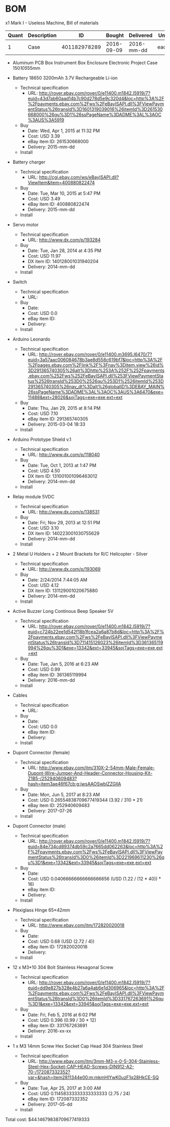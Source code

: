 # BOM
x1 Mark I - Useless Machine, Bill of materials

| Quant | Description        | ID             | Bought     | Delivered  | Unit | Charge | Taxes |   Cost |
|-------|--------------------|----------------|------------|------------|------|--------|-------|--------|
|     1 | Case               |   401182978289 | 2016-09-09 | 2016-mm-dd | each |   3.99 |  0.24 |   4.23 |


- Aluminum PCB Box Instrument Box Enclosure Electronic Project Case 150*105*55mm


- Battery 18650 3200mAh 3.7V Rechargeable Li-ion
  - Technical specification
    - URL: http://rover.ebay.com/rover/0/e11400.m1842.l5919/7?euid=43d7ab60aad14b7c90d278d5e9c320d4&loc=http%3A%2F%2Fpayments.ebay.com%2Fws%2FeBayISAPI.dll%3FViewPaymentStatus%26transId%3D1601319039016%26itemId%3D261530668000%26qu%3D1%26ssPageName%3DADME%3AL%3AOC%3AUS%3A5919
  - Buy
    - Date: Wed, Apr 1, 2015 at 11:32 PM
    - Cost: USD 3.39
    - eBay item ID: 261530668000
    - Delivery: 2015-mm-dd
  - Install
- Battery charger
  - Technical specification
    - URL: http://cgi.ebay.com/ws/eBayISAPI.dll?ViewItem&item=400880822474
  - Buy
    - Date: Tue, Mar 10, 2015 at 5:47 PM
    - Cost: USD 3.49
    - eBay item ID: 400880822474
    - Delivery: 2015-mm-dd
  - Install
- Servo motor
  - Technical specification
    - URL: http://www.dx.com/p/193284
  - Buy
    - Date: Tue, Jan 28, 2014 at 4:35 PM
    - Cost: USD 11.97
    - DX item ID: 140128001031940204
    - Delivery: 2014-mm-dd
  - Install
- Switch
  + Technical specification
    + URL: 
  + Buy
    + Date: 
    + Cost: USD 0.0
    + eBay item ID: 
    + Delivery: 
  - Install
- Arduino Leonardo
  - Technical specification
    - URL: http://rover.ebay.com/rover/0/e11400.m3695.l6470/7?euid=3a57aac006084678b3ae8d558c619bf7&loc=http%3A%2F%2Fpages.ebay.com%2Flink%2F%3Fnav%3Ditem.view%26id%3D291365740305%26alt%3Dhttp%253A%252F%252Fpayments.ebay.com%252Fws%252FeBayISAPI.dll%253FViewPaymentStatus%2526transId%253D0%2526qu%253D1%2526itemId%253D291365740305%26nav_dt%3Dalt%26globalID%3DEBAY_MAIN%26ssPageName%3DADME%3AL%3AOC%3AUS%3A6470&exe=11488&ext=28026&sojTags=exe=exe,ext=ext
  - Buy
    - Date: Thu, Jan 29, 2015 at 8:14 PM
    - Cost: USD 7.10
    - eBay item ID: 291365740305
    - Delivery: 2015-03-04 18:33
  - Install
- Arduino Prototype Shield v.1
  - Technical specification
    - URL: http://www.dx.com/p/118040
  - Buy
    - Date: Tue, Oct 1, 2013 at 1:47 PM
    - Cost: USD 4.50
    - DX item ID: 131001001096463012
    - Delivery: 2014-mm-dd
  - Install
- Relay module 5VDC
  - Technical specification
    - URL: http://www.dx.com/p/138531
  - Buy
    - Date: Fri, Nov 29, 2013 at 12:51 PM
    - Cost: USD 3.10
    - DX item ID: 140223001030755629
    - Delivery: 2014-mm-dd
  - Install
- 2 Metal U Holders + 2 Mount Brackets for R/C Helicopter - Silver
  - Technical specification
    - URL: http://www.dx.com/p/193069
  - Buy
    - Date: 2/24/2014 7:44:05 AM
    - Cost: USD 4.12
    - DX item ID: 131129001020675880
    - Delivery: 2014-mm-dd
  - Install
- Active Buzzer Long Continous Beep Speaker 5V
  - Technical specification
    - URL: http://rover.ebay.com/rover/0/e11400.m1842.l5919/7?euid=c724b22ee1d542f18b1fcea2a6a87b8d&loc=http%3A%2F%2Fpayments.ebay.com%2Fws%2FeBayISAPI.dll%3FViewPaymentStatus%26transId%3D711415126023%26itemId%3D361365119994%26qu%3D1&exe=13342&ext=33945&sojTags=exe=exe,ext=ext
  - Buy
    - Date: Tue, Jan 5, 2016 at 6:23 AM
    - Cost: USD 0.99
    - eBay item ID: 361365119994
    - Delivery: 2016-mm-dd
  - Install
- Cables
  + Technical specification
    + URL: 
  + Buy
    + Date: 
    + Cost: USD 0.0
    + eBay item ID: 
    + Delivery: 
  - Install
- Dupont Connector (female)
  - Technical specification
    - URL: http://www.ebay.com/itm/310X-2-54mm-Male-Female-Dupont-Wire-Jumper-And-Header-Connector-Housing-Kit-Z1B5-/252940609483?hash=item3ae46f67cb:g:jwsAAOSwblZZGllA
  - Buy
    - Date: Mon, Jun 5, 2017 at 8:23 AM
    - Cost: USD 0.26554838709677419344 (3.92 / 310 * 21)
    - eBay item ID: 252940609483
    - Delivery: 2017-07-26
  - Install
- Dupont Connector (male)
  - Technical specification
    - URL: http://rover.ebay.com/rover/0/e11400.m1842.l5919/7?euid=84e734cd89374db59c2a7665dd062263&loc=http%3A%2F%2Fpayments.ebay.com%2Fws%2FeBayISAPI.dll%3FViewPaymentStatus%26transId%3D0%26itemId%3D221969611230%26qu%3D1&exe=13342&ext=33945&sojTags=exe=exe,ext=ext
  - Buy
    - Date: 
    - Cost: USD 0.04066666666666666656 (USD (1.22 / (12 * 40)) * 16)
    - eBay item ID: 
    - Delivery: 
  - Install
- Plexiglass Hinge 65×42mm
  - Technical specification
    - URL: http://www.ebay.com/itm/172820020018
  - Buy
    - Date: 
    - Cost: USD 0.68 (USD (2.72 / 4))
    - eBay item ID: 172820020018
    - Delivery: 
  - Install
- 12 x M3*10 304 Bolt Stainless Hexagonal Screw
  - Technical specification
    - URL: http://rover.ebay.com/rover/0/e11400.m1842.l5919/7?euid=dd9e827b328e4b27a6a4ab6e1d306965&loc=http%3A%2F%2Fpayments.ebay.com%2Fws%2FeBayISAPI.dll%3FViewPaymentStatus%26transId%3D0%26itemId%3D331767263691%26qu%3D1&exe=13342&ext=33945&sojTags=exe=exe,ext=ext
  - Buy
    - Date: Fri, Feb 5, 2016 at 6:02 PM
    - Cost: USD 0.396 (0.99 / 30 * 12)
    - eBay item ID: 331767263691
    - Delivery: 2016-xx-xx
  - Install
- 1 x M3 14mm Screw Hex Socket Cap Head 304 Stainless Steel
  - Technical specification
    - URL: http://www.ebay.com/itm/3mm-M3-x-0-5-304-Stainless-Steel-Hex-Socket-CAP-HEAD-Screws-DIN912-A2-70-/172087332352?var=&hash=item2811344e00:m:mkmHlYwK0uzF1q28HkCE-SQ
  - Buy
    - Date: Tue, Apr 25, 2017 at 3:00 AM
    - Cost: USD 0.11458333333333333333 (2.75 / 24)
    - eBay item ID: 172087332352
    - Delivery: 2017-05-dd
  + Install

Total cost: $44.14679838709677419333
